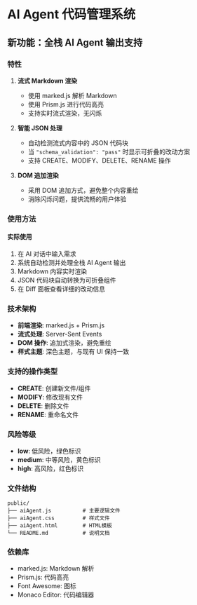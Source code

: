 # AI Agent 代码管理系统

## 新功能：全栈 AI Agent 输出支持

### 特性

1. **流式 Markdown 渲染**

   - 使用 marked.js 解析 Markdown
   - 使用 Prism.js 进行代码高亮
   - 支持实时流式渲染，无闪烁

2. **智能 JSON 处理**

   - 自动检测流式内容中的 JSON 代码块
   - 当 `"schema_validation": "pass"` 时显示可折叠的改动方案
   - 支持 CREATE、MODIFY、DELETE、RENAME 操作

3. **DOM 追加渲染**
   - 采用 DOM 追加方式，避免整个内容重绘
   - 消除闪烁问题，提供流畅的用户体验

### 使用方法

#### 实际使用

1. 在 AI 对话中输入需求
2. 系统自动检测并处理全栈 AI Agent 输出
3. Markdown 内容实时渲染
4. JSON 代码块自动转换为可折叠组件
5. 在 Diff 面板查看详细的改动信息

### 技术架构

- **前端渲染**: marked.js + Prism.js
- **流式处理**: Server-Sent Events
- **DOM 操作**: 追加式渲染，避免重绘
- **样式主题**: 深色主题，与现有 UI 保持一致

### 支持的操作类型

- **CREATE**: 创建新文件/组件
- **MODIFY**: 修改现有文件
- **DELETE**: 删除文件
- **RENAME**: 重命名文件

### 风险等级

- **low**: 低风险，绿色标识
- **medium**: 中等风险，黄色标识
- **high**: 高风险，红色标识

### 文件结构

```
public/
├── aiAgent.js          # 主要逻辑文件
├── aiAgent.css         # 样式文件
├── aiAgent.html        # HTML模板
└── README.md           # 说明文档
```

### 依赖库

- marked.js: Markdown 解析
- Prism.js: 代码高亮
- Font Awesome: 图标
- Monaco Editor: 代码编辑器
